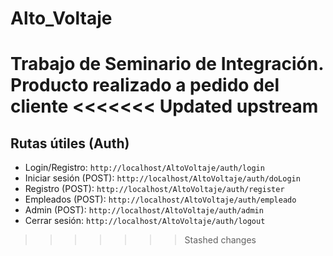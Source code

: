 # Alto_Voltaje
Trabajo de Seminario de Integración. Producto realizado a pedido del cliente
<<<<<<< Updated upstream
=======

## Rutas útiles (Auth)

- Login/Registro: `http://localhost/AltoVoltaje/auth/login`
- Iniciar sesión (POST): `http://localhost/AltoVoltaje/auth/doLogin`
- Registro (POST): `http://localhost/AltoVoltaje/auth/register`
- Empleados (POST): `http://localhost/AltoVoltaje/auth/empleado`
- Admin (POST): `http://localhost/AltoVoltaje/auth/admin`
- Cerrar sesión: `http://localhost/AltoVoltaje/auth/logout`
>>>>>>> Stashed changes

